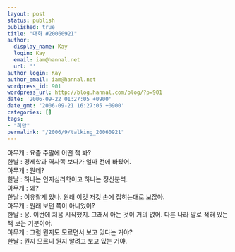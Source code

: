 ```yaml
---
layout: post
status: publish
published: true
title: "대화 #20060921"
author:
  display_name: Kay
  login: Kay
  email: iam@hannal.net
  url: ''
author_login: Kay
author_email: iam@hannal.net
wordpress_id: 901
wordpress_url: http://blog.hannal.com/blog/?p=901
date: '2006-09-22 01:27:05 +0900'
date_gmt: '2006-09-21 16:27:05 +0900'
categories: []
tags:
- "희망"
permalink: "/2006/9/talking_20060921"
---
```

<p>아무개 : 요즘 주말에 어떤 책 봐?<br />
한날 : 경제학과 역사쪽 보다가 얼마 전에 바꿨어.<br />
아무개 : 뭔데?<br />
한날 : 하나는 인지심리학이고 하나는 정신분석.<br />
아무개 : 왜?<br />
한날 : 이유랄게 있나. 원래 이것 저것 손에 집히는대로 보잖아.<br />
아무개 : 원래 보던 쪽이 아니었어?<br />
한날 : 응. 이번에 처음 시작했지. 그래서 아는 것이 거의 없어. 다른 나라 말로 적혀 있는 책 보는 기분이야.<br />
아무개 : 그럼 뭔지도 모르면서 보고 있다는 거야?<br />
한날 : 뭔지 모르니 뭔지 알려고 보고 있는 거야.</p>
